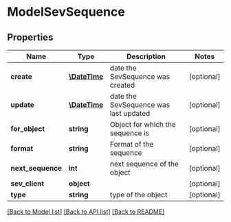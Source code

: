 # ModelSevSequence

## Properties
Name | Type | Description | Notes
------------ | ------------- | ------------- | -------------
**create** | [**\DateTime**](\DateTime.md) | date the SevSequence was created | [optional] 
**update** | [**\DateTime**](\DateTime.md) | date the SevSequence was last updated | [optional] 
**for_object** | **string** | Object for which the sequence is | [optional] 
**format** | **string** | Format of the sequence | [optional] 
**next_sequence** | **int** | next sequence of the object | [optional] 
**sev_client** | **object** |  | [optional] 
**type** | **string** | type of the object | [optional] 

[[Back to Model list]](../README.md#documentation-for-models) [[Back to API list]](../README.md#documentation-for-api-endpoints) [[Back to README]](../README.md)


